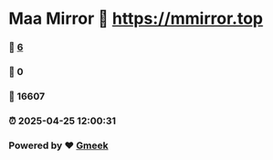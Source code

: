 # Maa Mirror :link: https://mmirror.top 
### :page_facing_up: [6](https://mmirror.top/tag.html) 
### :speech_balloon: 0 
### :hibiscus: 16607 
### :alarm_clock: 2025-04-25 12:00:31 
### Powered by :heart: [Gmeek](https://github.com/Meekdai/Gmeek)
